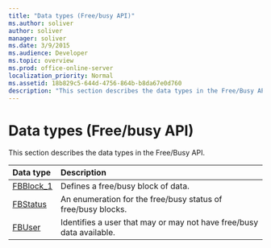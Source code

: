 ```yaml
---
title: "Data types (Free/busy API)"
ms.author: soliver
author: soliver
manager: soliver
ms.date: 3/9/2015
ms.audience: Developer
ms.topic: overview
ms.prod: office-online-server
localization_priority: Normal
ms.assetid: 18b829c5-644d-4756-864b-b8da67e0d760
description: "This section describes the data types in the Free/Busy API."
---
```


# Data types (Free/busy API)

This section describes the data types in the Free/Busy API.
  
|**Data type**|**Description**|
|:-----|:-----|
|[FBBlock_1](fbblock_1.md) <br/> |Defines a free/busy block of data.  <br/> |
|[FBStatus](fbstatus.md) <br/> |An enumeration for the free/busy status of free/busy blocks.  <br/> |
|[FBUser](fbuser.md) <br/> |Identifies a user that may or may not have free/busy data available.  <br/> |
   

